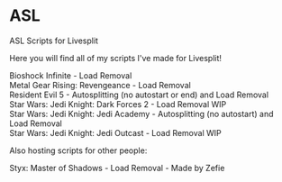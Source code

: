 # ASL
ASL Scripts for Livesplit

Here you will find all of my scripts I've made for Livesplit!

Bioshock Infinite - Load Removal  
Metal Gear Rising: Revengeance - Load Removal  
Resident Evil 5 - Autosplitting (no autostart or end) and Load Removal  
Star Wars: Jedi Knight: Dark Forces 2 - Load Removal WIP  
Star Wars: Jedi Knight: Jedi Academy - Autosplitting (no autostart) and Load Removal  
Star Wars: Jedi Knight: Jedi Outcast - Load Removal WIP

Also hosting scripts for other people:

Styx: Master of Shadows - Load Removal - Made by Zefie  
